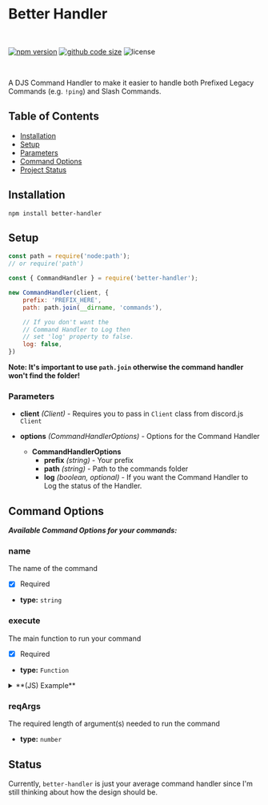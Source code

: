# Better Handler

<div>
    <br />
    <p>
        <a href="https://www.npmjs.com/package/better-handler"><img src="https://img.shields.io/npm/v/better-handler?logo=npm" alt="npm version"></a>
        <a href="https://github.com/loldonut/better-handler"><img src ="https://img.shields.io/github/languages/code-size/loldonut/better-handler?logo=github" alt="github code size"></a>
        <img src="https://img.shields.io/npm/l/better-handler" alt="license">
    </p>
    <br />
</div>

A DJS Command Handler to make it easier to handle both Prefixed Legacy Commands (e.g. `!ping`) and Slash Commands.

## Table of Contents

- [Installation](#installation)
- [Setup](#setup)
- [Parameters](#parameters)
- [Command Options](#commandoptions)
- [Project Status](#status)

## Installation

```sh-session
npm install better-handler
```

## Setup

```js
const path = require('node:path');
// or require('path')

const { CommandHandler } = require('better-handler');

new CommandHandler(client, {
    prefix: 'PREFIX_HERE',
    path: path.join(__dirname, 'commands'),

    // If you don't want the
    // Command Handler to Log then
    // set 'log' property to false.
    log: false,
})
```

**Note: It's important to use `path.join` otherwise the command handler won't find the folder!**

### Parameters

- **client** *(Client)* - Requires you to pass in `Client` class from discord.js `Client`

- **options** *(CommandHandlerOptions)* - Options for the Command Handler
    - **CommandHandlerOptions**
        - **prefix** *(string)* - Your prefix
        - **path** *(string)* - Path to the commands folder
        - **log** *(boolean, optional)* - If you want the Command Handler to Log the status of the Handler.

## Command Options

***Available Command Options for your commands:***

### name

The name of the command

- [x] Required
- **type:** `string`

### execute

The main function to run your command

- [x] Required
- **type:** `Function`

<details>
<summary>**(JS) Example**</summary>
<br>

```js
module.exports = {
    name: 'ping',

    async execute(message) {
        return [{
            content: `Pong! | ${message.client.ws.ping}ms`,
        }, true];
    },
};
```

**Return type:** `CommandReturnOptions`

`CommandReturnOptions` can be:
`string`, `[MessageOptions|MessagePayload|ReplyMessageOptions, boolean?]`, `void`

    <details>
    <summary>Links to Typedefs and Classes</summary>
    <br>

        [MessageOptions](https://discord.js.org/#/docs/discord.js/stable/typedef/MessageOptions)

        [MessagePayload](https://discord.js.org/#/docs/discord.js/stable/class/MessagePayload)

        [ReplyMessageOptions](https://discord.js.org/#/docs/discord.js/stable/typedef/ReplyMessageOptions)
    </details>
</details>

### reqArgs

The required length of argument(s) needed to run the command

- **type:** `number`

## Status

Currently, `better-handler` is just your average command handler since I'm still thinking about how the design should be.
